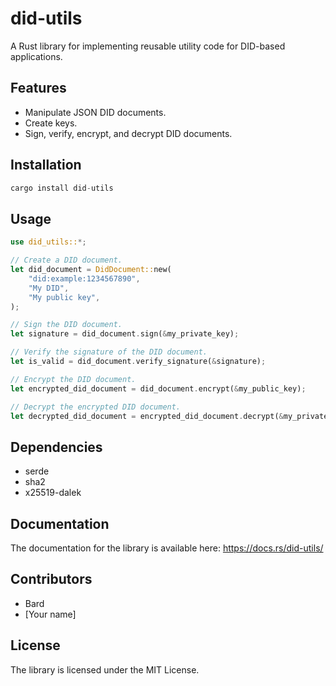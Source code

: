 # did-utils

A Rust library for implementing reusable utility code for DID-based applications.

## Features

* Manipulate JSON DID documents.
* Create keys.
* Sign, verify, encrypt, and decrypt DID documents.

## Installation

```rust
cargo install did-utils
```

## Usage

```rust
use did_utils::*;

// Create a DID document.
let did_document = DidDocument::new(
    "did:example:1234567890",
    "My DID",
    "My public key",
);

// Sign the DID document.
let signature = did_document.sign(&my_private_key);

// Verify the signature of the DID document.
let is_valid = did_document.verify_signature(&signature);

// Encrypt the DID document.
let encrypted_did_document = did_document.encrypt(&my_public_key);

// Decrypt the encrypted DID document.
let decrypted_did_document = encrypted_did_document.decrypt(&my_private_key);
```

## Dependencies

* serde
* sha2
* x25519-dalek

## Documentation

The documentation for the library is available here: https://docs.rs/did-utils/

## Contributors

* Bard
* [Your name]

## License

The library is licensed under the MIT License.

